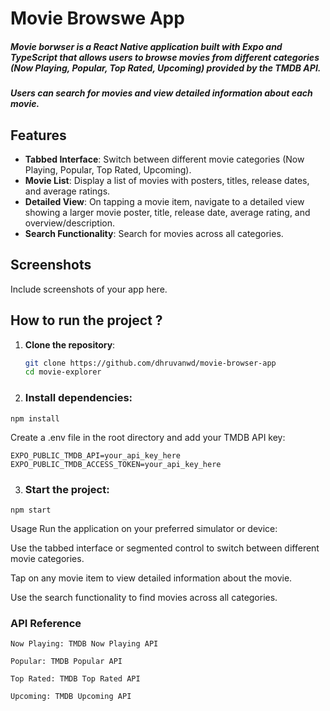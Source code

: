 # Movie Browswe App

##### Movie borwser is a React Native application built with Expo and TypeScript that allows users to browse movies from different categories (Now Playing, Popular, Top Rated, Upcoming) provided by the TMDB API. 
##### Users can search for movies and view detailed information about each movie.

## Features

- **Tabbed Interface**: Switch between different movie categories (Now Playing, Popular, Top Rated, Upcoming).
- **Movie List**: Display a list of movies with posters, titles, release dates, and average ratings.
- **Detailed View**: On tapping a movie item, navigate to a detailed view showing a larger movie poster, title, release date, average rating, and overview/description.
- **Search Functionality**: Search for movies across all categories.

## Screenshots

Include screenshots of your app here.

## How to run the project ?

1. **Clone the repository**:
   ```sh
   git clone https://github.com/dhruvanwd/movie-browser-app
   cd movie-explorer
2. ### Install dependencies:
```
npm install 
```
Create a .env file in the root directory and add your TMDB API key:
```
EXPO_PUBLIC_TMDB_API=your_api_key_here
EXPO_PUBLIC_TMDB_ACCESS_TOKEN=your_api_key_here
```
3. ### Start the project:

```
npm start
```
Usage
Run the application on your preferred simulator or device:

Use the tabbed interface or segmented control to switch between different movie categories.

Tap on any movie item to view detailed information about the movie.

Use the search functionality to find movies across all categories.

### API Reference
```
Now Playing: TMDB Now Playing API

Popular: TMDB Popular API

Top Rated: TMDB Top Rated API

Upcoming: TMDB Upcoming API
```
